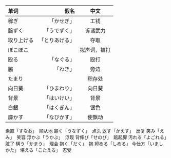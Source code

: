 
|单词|假名|中文|
|:--------|---------:|:-------:|
|稼ぎ|「かせぎ」|工钱|
|腕ずく|「うでずく」|诉诸武力|
|取り上げる|「とりあげる」|夺取|
|ぼこぼこ||拟声词，被打|
|殴る|「なぐる」|殴打|
|脇|「わき」|旁边|
|たまり||积存处|
|向日葵|「ひまわり」|向日葵|
|背景|「はいけい」|背景|
|白銀|「はくぎん」|银色|
|靡かす|「なびかす」|使飘动|
素直「すなお」　顺从地
頷く「うなずく」　点头
返す「かえす」　反复
笑み「えみ」　笑容
浮かぶ「うかぶ」　浮现
背伸び「せのび」　踮起脚
汚れる「よごれる」　脏了
構う「かまう」　理会
抱く「だく」　抱
締める「しめる」
今仕方「いましかた」
堪える「こたえる」　忍受
